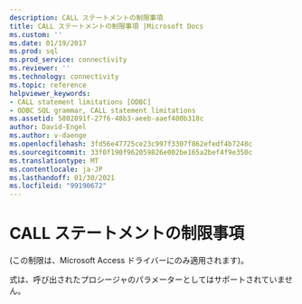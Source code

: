 ```yaml
---
description: CALL ステートメントの制限事項
title: CALL ステートメントの制限事項 |Microsoft Docs
ms.custom: ''
ms.date: 01/19/2017
ms.prod: sql
ms.prod_service: connectivity
ms.reviewer: ''
ms.technology: connectivity
ms.topic: reference
helpviewer_keywords:
- CALL statement limitations [ODBC]
- ODBC SQL grammar, CALL statement limitations
ms.assetid: 5802891f-27f6-48b3-aeeb-aaef400b318c
author: David-Engel
ms.author: v-daenge
ms.openlocfilehash: 3fd56e47725ce23c997f3307f862efedf4b7248c
ms.sourcegitcommit: 33f0f190f962059826e002be165a2bef4f9e350c
ms.translationtype: MT
ms.contentlocale: ja-JP
ms.lasthandoff: 01/30/2021
ms.locfileid: "99190672"
---
```

# <a name="call-statement-limitations"></a>CALL ステートメントの制限事項
(この制限は、Microsoft Access ドライバーにのみ適用されます)。  
  
 式は、呼び出されたプロシージャのパラメーターとしてはサポートされていません。
